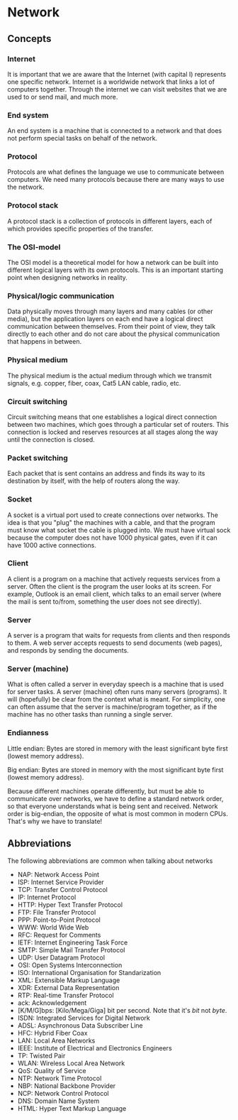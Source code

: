 # Network

## Concepts

### Internet

It is important that we are aware that the Internet (with capital I) represents
one specific network.
Internet is a worldwide network that links a lot of computers together.
Through the internet we can visit websites that we are used to or send mail, and
much more.

### End system

An end system is a machine that is connected to a network and that does not
perform special tasks on behalf of the network.

### Protocol

Protocols are what defines the language we use to communicate between computers.
We need many protocols because there are many ways to use the network.

### Protocol stack

A protocol stack is a collection of protocols in different layers, each of which
provides specific properties of the transfer.

### The OSI-model

The OSI model is a theoretical model for how a network can be built into
different logical layers with its own protocols.
This is an important starting point when designing networks in reality.

### Physical/logic communication

Data physically moves through many layers and many cables (or other media), but
the application layers on each end have a logical direct communication between
themselves.
From their point of view, they talk directly to each other and do not care about
the physical communication that happens in between.

### Physical medium

The physical medium is the actual medium through which we transmit signals, e.g.
copper, fiber, coax, Cat5 LAN cable, radio, etc.

### Circuit switching

Circuit switching means that one establishes a logical direct connection between
two machines, which goes through a particular set of routers.
This connection is locked and reserves resources at all stages along the way
until the connection is closed.

### Packet switching

Each packet that is sent contains an address and finds its way to its
destination by itself, with the help of routers along the way.

### Socket

A socket is a virtual port used to create connections over networks.
The idea is that you "plug" the machines with a cable, and that the program must
know what socket the cable is plugged into.
We must have virtual sock because the computer does not have 1000 physical gates,
even if it can have 1000 active connections.

### Client

A client is a program on a machine that actively requests services from a server.
Often the client is the program the user looks at its screen.
For example, Outlook is an email client, which talks to an email server (where
the mail is sent to/from, something the user does not see directly).

### Server

A server is a program that waits for requests from clients and then responds to
them.
A web server accepts requests to send documents (web pages), and responds by
sending the documents.

### Server (machine)

What is often called a server in everyday speech is a machine that is used for
server tasks.
A server (machine) often runs many servers (programs).
It will (hopefully) be clear from the context what is meant.
For simplicity, one can often assume that the server is machine/program
together, as if the machine has no other tasks than running a single server.

### Endianness

Little endian:
Bytes are stored in memory with the least significant byte first (lowest memory
address).

Big endian:
Bytes are stored in memory with the most significant byte first (lowest memory
address).

Because different machines operate differently, but must be able to communicate
over networks, we have to define a standard network order, so that everyone
understands what is being sent and received.
Network order is big-endian, the opposite of what is most common in modern CPUs.
That's why we have to translate!

## Abbreviations

The following abbreviations are common when talking about networks

* NAP: Network Access Point
* ISP: Internet Service Provider
* TCP: Transfer Control Protocol
* IP: Internet Protocol
* HTTP: Hyper Text Transfer Protocol
* FTP: File Transfer Protocol
* PPP: Point-to-Point Protocol
* WWW: World Wide Web
* RFC: Request for Comments
* IETF: Internet Engineering Task Force
* SMTP: Simple Mail Transfer Protocol
* UDP: User Datagram Protocol
* OSI: Open Systems Interconnection
* ISO: International Organisation for Standarization
* XML: Extensible Markup Language
* XDR: External Data Representation
* RTP: Real-time Transfer Protocol
* ack: Acknowledgement
* [K/M/G]bps: [Kilo/Mega/Giga] bit per second. Note that it's *bit* not *byte*.
* ISDN: Integrated Services for Digital Network
* ADSL: Asynchronous Data Subscriber Line
* HFC: Hybrid Fiber Coax
* LAN: Local Area Networks
* IEEE: Institute of Electrical and Electronics Engineers
* TP: Twisted Pair
* WLAN: Wireless Local Area Network
* QoS: Quality of Service
* NTP: Network Time Protocol
* NBP: National Backbone Provider
* NCP: Network Control Protocol
* DNS: Domain Name System
* HTML: Hyper Text Markup Language
